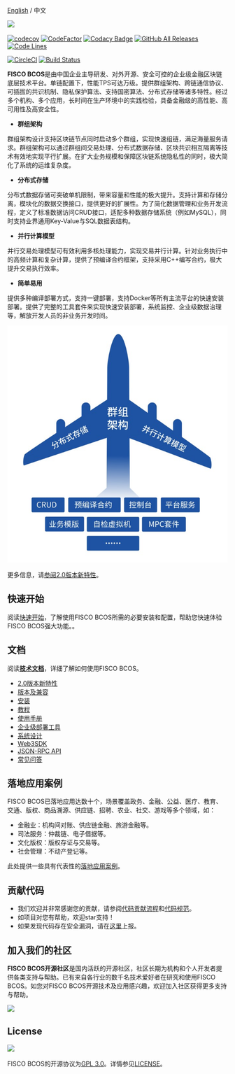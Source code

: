 [English](../README.md) / 中文

![](./images/FISCO_BCOS_Logo.svg)


[![codecov](https://codecov.io/gh/FISCO-BCOS/FISCO-BCOS/branch/master/graph/badge.svg)](https://codecov.io/gh/FISCO-BCOS/FISCO-BCOS) [![CodeFactor](https://www.codefactor.io/repository/github/fisco-bcos/FISCO-BCOS/badge)](https://www.codefactor.io/repository/github/fisco-bcos/FISCO-BCOS) [![Codacy Badge](https://api.codacy.com/project/badge/Grade/08552871ee104fe299b00bc79f8a12b9)](https://www.codacy.com/app/fisco-dev/FISCO-BCOS?utm_source=github.com&amp;utm_medium=referral&amp;utm_content=FISCO-BCOS/FISCO-BCOS&amp;utm_campaign=Badge_Grade) [![GitHub All Releases](https://img.shields.io/github/downloads/FISCO-BCOS/FISCO-BCOS/total.svg)](https://github.com/FISCO-BCOS/FISCO-BCOS) [![Code Lines](https://tokei.rs/b1/github/FISCO-BCOS/FISCO-BCOS?category=code)](https://github.com/FISCO-BCOS/FISCO-BCOS)

[![CircleCI](https://circleci.com/gh/FISCO-BCOS/FISCO-BCOS.svg?style=shield)](https://circleci.com/gh/FISCO-BCOS/FISCO-BCOS)  [![Build Status](https://travis-ci.org/FISCO-BCOS/FISCO-BCOS.svg)](https://travis-ci.org/FISCO-BCOS/FISCO-BCOS)

**FISCO BCOS**是由中国企业主导研发、对外开源、安全可控的企业级金融区块链底层技术平台。单链配置下，性能TPS可达万级。提供群组架构、跨链通信协议、可插拔的共识机制、隐私保护算法、支持国密算法、分布式存储等诸多特性。经过多个机构、多个应用，长时间在生产环境中的实践检验，具备金融级的高性能、高可用性及高安全性。

- **群组架构**

群组架构设计支持区块链节点同时启动多个群组，实现快速组链，满足海量服务请求。群组架构可以通过群组间交易处理、分布式数据存储、区块共识相互隔离等技术有效地实现平行扩展。在扩大业务规模和保障区块链系统隐私性的同时，极大简化了系统的运维复杂度。

- **分布式存储**

分布式数据存储可突破单机限制，带来容量和性能的极大提升。支持计算和存储分离，模块化的数据交换接口，提供更好的扩展性。为了简化数据管理和业务开发流程，定义了标准数据访问CRUD接口，适配多种数据存储系统（例如MySQL），同时支持业界通用Key-Value与SQL数据表结构。

- **并行计算模型**

并行交易处理模型可有效利用多核处理能力，实现交易并行计算。针对业务执行中的高频计算和复杂计算，提供了预编译合约框架，支持采用C++编写合约，极大提升交易执行效率。

- **简单易用**

提供多种编译部署方式，支持一键部署，支持Docker等所有主流平台的快速安装部署。提供了完整的工具套件来实现快速安装部署，系统监控、企业级数据治理等，解放开发人员的非业务开发时间。

<div style="text-align:center"><img src="https://raw.githubusercontent.com/FISCO-BCOS/LargeFiles/master/images/plane.jpg"/> </div>

更多信息，请[参阅2.0版本新特性](https://fisco-bcos-documentation.readthedocs.io/zh_CN/latest/docs/what_is_new.html#id11)。

## 快速开始

阅读[快速开始](https://fisco-bcos-documentation.readthedocs.io/zh_CN/latest/docs/installation.html)，了解使用FISCO BCOS所需的必要安装和配置，帮助您快速体验FISCO BCOS强大功能。。

## 文档

阅读[**技术文档**](https://fisco-bcos-documentation.readthedocs.io/zh_CN/latest/)，详细了解如何使用FISCO BCOS。

- [2.0版本新特性](https://fisco-bcos-documentation.readthedocs.io/zh_CN/latest/docs/what_is_new.html)
- [版本及兼容](https://fisco-bcos-documentation.readthedocs.io/zh_CN/latest/docs/change_log/index.html)
- [安装](https://fisco-bcos-documentation.readthedocs.io/zh_CN/latest/docs/installation.html)
- [教程](https://fisco-bcos-documentation.readthedocs.io/zh_CN/latest/docs/tutorial/index.html#)
- [使用手册](https://fisco-bcos-documentation.readthedocs.io/zh_CN/latest/docs/manual/index.html)
- [企业级部署工具](https://fisco-bcos-documentation.readthedocs.io/zh_CN/latest/docs/enterprise_tools/index.html)
- [系统设计](https://fisco-bcos-documentation.readthedocs.io/zh_CN/latest/docs/design/index.html)
- [Web3SDK](https://fisco-bcos-documentation.readthedocs.io/zh_CN/latest/docs/sdk/sdk.html)
- [JSON-RPC API](https://fisco-bcos-documentation.readthedocs.io/zh_CN/latest/docs/api.html)
- [常见问答](https://fisco-bcos-documentation.readthedocs.io/zh_CN/latest/docs/faq.html)



## 落地应用案例

FISCO BCOS已落地应用达数十个，场景覆盖政务、金融、公益、医疗、教育、交通、版权、商品溯源、供应链、招聘、农业、社交、游戏等多个领域，如：

- 金融业：机构间对账、供应链金融、旅游金融等。
- 司法服务：仲裁链、电子借据等。
- 文化版权：版权存证与交易等。
- 社会管理：不动产登记等。

此处提供一些具有代表性的[落地应用案例](https://mp.weixin.qq.com/s/vUSq80LkhF8yCfUF7AILgQ)。


## 贡献代码

- 我们欢迎并非常感谢您的贡献，请参阅[代码贡献流程](https://mp.weixin.qq.com/s/hEn2rxqnqp0dF6OKH6Ua-A
)和[代码规范](../CODING_STYLE.md)。
- 如项目对您有帮助，欢迎star支持！
- 如果发现代码存在安全漏洞，请在[这里](https://security.webank.com)上报。

## 加入我们的社区

**FISCO BCOS开源社区**是国内活跃的开源社区，社区长期为机构和个人开发者提供各类支持与帮助。已有来自各行业的数千名技术爱好者在研究和使用FISCO BCOS。如您对FISCO BCOS开源技术及应用感兴趣，欢迎加入社区获得更多支持与帮助。

![](https://media.githubusercontent.com/media/FISCO-BCOS/LargeFiles/master/images/QR_image.png)

## License

[![](https://img.shields.io/github/license/FISCO-BCOS/FISCO-BCOS.svg)](../LICENSE)

FISCO BCOS的开源协议为[GPL 3.0](https://www.gnu.org/licenses/gpl-3.0.en.html)。详情参见[LICENSE](../LICENSE)。  

